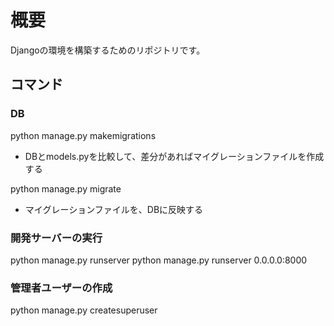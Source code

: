 # 概要

Djangoの環境を構築するためのリポジトリです。

## コマンド

### DB

python manage.py makemigrations

- DBとmodels.pyを比較して、差分があればマイグレーションファイルを作成する

python manage.py migrate

- マイグレーションファイルを、DBに反映する


### 開発サーバーの実行

python manage.py runserver
python manage.py runserver 0.0.0.0:8000

### 管理者ユーザーの作成

python manage.py createsuperuser




